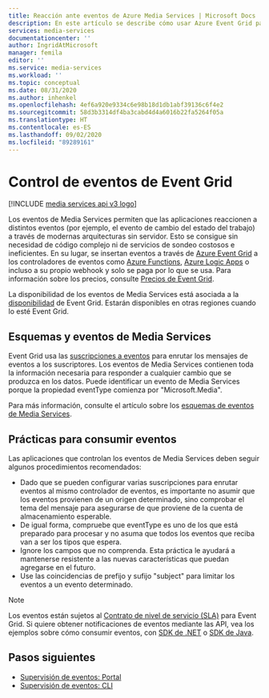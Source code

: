 ```yaml
---
title: Reacción ante eventos de Azure Media Services | Microsoft Docs
description: En este artículo se describe cómo usar Azure Event Grid para suscribirse a eventos de Media Services.
services: media-services
documentationcenter: ''
author: IngridAtMicrosoft
manager: femila
editor: ''
ms.service: media-services
ms.workload: ''
ms.topic: conceptual
ms.date: 08/31/2020
ms.author: inhenkel
ms.openlocfilehash: 4ef6a920e9334c6e98b18d1db1abf39136c6f4e2
ms.sourcegitcommit: 58d3b3314df4ba3cabd4d4a6016b22fa5264f05a
ms.translationtype: HT
ms.contentlocale: es-ES
ms.lasthandoff: 09/02/2020
ms.locfileid: "89289161"
---
```

# <a name="handling-event-grid-events"></a>Control de eventos de Event Grid

[!INCLUDE [media services api v3 logo](./includes/v3-hr.md)]

Los eventos de Media Services permiten que las aplicaciones reaccionen a distintos eventos (por ejemplo, el evento de cambio del estado del trabajo) a través de modernas arquitecturas sin servidor. Esto se consigue sin necesidad de código complejo ni de servicios de sondeo costosos e ineficientes. En su lugar, se insertan eventos a través de [Azure Event Grid](https://azure.microsoft.com/services/event-grid/) a los controladores de eventos como [Azure Functions](https://azure.microsoft.com/services/functions/), [Azure Logic Apps](https://azure.microsoft.com/services/logic-apps/) o incluso a su propio webhook y solo se paga por lo que se usa. Para información sobre los precios, consulte [Precios de Event Grid](https://azure.microsoft.com/pricing/details/event-grid/).

La disponibilidad de los eventos de Media Services está asociada a la [disponibilidad](../../event-grid/overview.md) de Event Grid. Estarán disponibles en otras regiones cuando lo esté Event Grid.  

## <a name="media-services-events-and-schemas"></a>Esquemas y eventos de Media Services

Event Grid usa las [suscripciones a eventos](../../event-grid/concepts.md#event-subscriptions) para enrutar los mensajes de eventos a los suscriptores. Los eventos de Media Services contienen toda la información necesaria para responder a cualquier cambio que se produzca en los datos. Puede identificar un evento de Media Services porque la propiedad eventType comienza por "Microsoft.Media".

Para más información, consulte el artículo sobre los [esquemas de eventos de Media Services](media-services-event-schemas.md).

## <a name="practices-for-consuming-events"></a>Prácticas para consumir eventos

Las aplicaciones que controlan los eventos de Media Services deben seguir algunos procedimientos recomendados:

* Dado que se pueden configurar varias suscripciones para enrutar eventos al mismo controlador de eventos, es importante no asumir que los eventos provienen de un origen determinado, sino comprobar el tema del mensaje para asegurarse de que proviene de la cuenta de almacenamiento esperable.
* De igual forma, compruebe que eventType es uno de los que está preparado para procesar y no asuma que todos los eventos que reciba van a ser los tipos que espera.
* Ignore los campos que no comprenda.  Esta práctica le ayudará a mantenerse resistente a las nuevas características que puedan agregarse en el futuro.
* Use las coincidencias de prefijo y sufijo "subject" para limitar los eventos a un evento determinado.

> [!NOTE]
> Los eventos están sujetos al [Contrato de nivel de servicio (SLA)](https://azure.microsoft.com/support/legal/sla/event-grid/v1_0/) para Event Grid. Si quiere obtener notificaciones de eventos mediante las API, vea los ejemplos sobre cómo consumir eventos, con [SDK de .NET](https://github.com/Azure-Samples/media-services-v3-dotnet) o [SDK de Java](https://github.com/Azure-Samples/media-services-v3-java).

## <a name="next-steps"></a>Pasos siguientes

* [Supervisión de eventos: Portal](monitor-events-portal-how-to.md)
* [Supervisión de eventos: CLI](job-state-events-cli-how-to.md)
